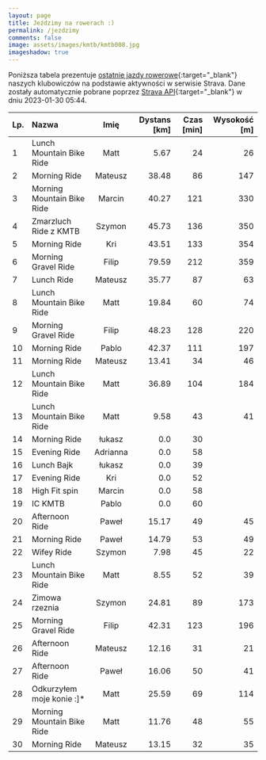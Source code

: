 ```yaml
---
layout: page
title: Jeździmy na rowerach :)
permalink: /jezdzimy
comments: false
image: assets/images/kmtb/kmtb008.jpg
imageshadow: true
---
```


Poniższa tabela prezentuje [ostatnie jazdy rowerowe](https://www.strava.com/clubs/336381){:target="_blank"} naszych klubowiczów na podstawie aktywności w serwisie Strava. Dane zostały automatycznie pobrane poprzez [Strava API](https://developers.strava.com/docs/reference/#api-Clubs-getClubActivitiesById){:target="_blank"} w dniu 2023-01-30 05:44.

Lp. | Nazwa | Imię | Dystans [km] | Czas [min] | Wysokość [m]
:--- | :--- | :---: | ---: | ---: | ---:
1|Lunch Mountain Bike Ride|Matt|5.67|24|26
2|Morning Ride|Mateusz|38.48|86|147
3|Morning Mountain Bike Ride|Marcin|40.27|121|330
4|Zmarzluch Ride z KMTB|Szymon|45.73|136|350
5|Morning Ride|Kri|43.51|133|354
6|Morning Gravel Ride|Filip|79.59|212|359
7|Lunch Ride|Mateusz|35.77|87|63
8|Lunch Mountain Bike Ride|Matt|19.84|60|74
9|Morning Gravel Ride|Filip|48.23|128|220
10|Morning Ride|Pablo|42.37|111|197
11|Morning Ride|Mateusz|13.41|34|46
12|Lunch Mountain Bike Ride|Matt|36.89|104|184
13|Lunch Mountain Bike Ride|Matt|9.58|43|41
14|Morning Ride|łukasz|0.0|30|
15|Evening Ride|Adrianna|0.0|58|
16|Lunch Bajk|łukasz|0.0|39|
17|Evening Ride|Kri|0.0|52|
18|High Fit spin|Marcin|0.0|58|
19|IC KMTB|Pablo|0.0|60|
20|Afternoon Ride|Paweł|15.17|49|45
21|Morning Ride|Paweł|14.79|53|49
22|Wifey Ride|Szymon|7.98|45|22
23|Lunch Mountain Bike Ride|Matt|8.55|52|39
24|Zimowa rzeznia|Szymon|24.81|89|173
25|Morning Gravel Ride|Filip|42.31|123|196
26|Afternoon Ride|Mateusz|12.16|31|21
27|Afternoon Ride|Paweł|16.06|50|41
28|Odkurzyłem moje konie :]*|Matt|25.59|69|114
29|Morning Mountain Bike Ride|Matt|11.76|48|55
30|Morning Ride|Mateusz|13.15|32|35

